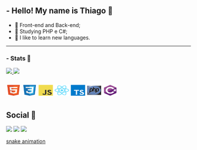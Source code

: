 ## - Hello! My name is Thiago 👋

- 🔭 Front-end and Back-end;
- 🌱 Studying PHP e C#;
- 💬 I like to learn new languages.
-----------------------------------------

### - Stats 🎲
<div>
  <a href="https://github.com/ThiagoTA" >
  <img height="180em" src="https://github-readme-stats.vercel.app/api?username=ThiagoTA&show_icons=true&theme=dark" />
  <img wi height="180em" src="https://github-readme-stats.vercel.app/api/top-langs/?username=ThiagoTA&layout=compact&langs_count=16&theme=dark" />
  </a>
</div>
<div style="display: inline_block"><br>
  <img align="center" alt="Thiago-HTML" height="30" width="40" src="https://raw.githubusercontent.com/devicons/devicon/master/icons/html5/html5-original.svg" />
  <img align="center" alt="Thiago-CSS" height="30" width="40" src="https://raw.githubusercontent.com/devicons/devicon/master/icons/css3/css3-original.svg" />
  <img align="center" alt="Thiago-JS" height="30" width="40" src="https://raw.githubusercontent.com/devicons/devicon/master/icons/javascript/javascript-original.svg" />
   <img align="center" alt="Thiago-C#" height="30" width="40" src="https://raw.githubusercontent.com/devicons/devicon/master/icons/react/react-original.svg" />
  <img align="center" alt="Thiago-TS" height="30" width="40" src="https://raw.githubusercontent.com/devicons/devicon/master/icons/typescript/typescript-original.svg" />
  <img align="center" alt="Thiago-PHP" height="50" width="40" src="https://raw.githubusercontent.com/devicons/devicon/master/icons/php/php-original.svg" />
  <img align="center" alt="Thiago-C#" height="30" width="40" src="https://raw.githubusercontent.com/devicons/devicon/master/icons/csharp/csharp-original.svg" />
</div>

## Social 👤
<div>
  <a href="https://www.instagram.com/ta.thiago/" target="_blank"><img src="https://img.shields.io/badge/Instagram-E4405F?style=for-the-badge&logo=instagram&logoColor=white" target="_blank"></a>
  <a href="https://www.linkedin.com/in/thiago-teixeira-almeida/" target="_blank"><img src="https://img.shields.io/badge/LinkedIn-0077B5?style=for-the-badge&logo=linkedin&logoColor=white" target="_blank"></a>
  <a href="mailto:thiago.teixeirapf@gmail.com" target="_blank"><img src="https://img.shields.io/badge/Gmail-D14836?style=for-the-badge&logo=gmail&logoColor=white" target="_blank"></a>
</div>

[snake animation](https://github.com/ThiagoTa/ThiagoTa/blob/output/github-contribution-grid-snake.svg)

